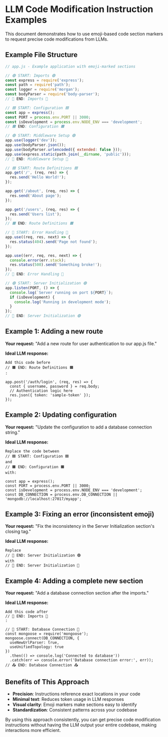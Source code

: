 # LLM Code Modification Instruction Examples

This document demonstrates how to use emoji-based code section markers to request precise code modifications from LLMs.

## Example File Structure

```javascript
// app.js - Example application with emoji-marked sections

// 🟢 START: Imports 🟢
const express = require('express');
const path = require('path');
const logger = require('morgan');
const bodyParser = require('body-parser');
// 🔴 END: Imports 🔴

// 🟦 START: Configuration 🟦
const app = express();
const PORT = process.env.PORT || 3000;
const isDevelopment = process.env.NODE_ENV === 'development';
// 🟧 END: Configuration 🟧

// 🟢 START: Middleware Setup 🟢
app.use(logger('dev'));
app.use(bodyParser.json());
app.use(bodyParser.urlencoded({ extended: false }));
app.use(express.static(path.join(__dirname, 'public')));
// 🔴 END: Middleware Setup 🔴

// 🟦 START: Route Definitions 🟦
app.get('/', (req, res) => {
  res.send('Hello World!');
});

app.get('/about', (req, res) => {
  res.send('About page');
});

app.get('/users', (req, res) => {
  res.send('Users list');
});
// 🟧 END: Route Definitions 🟧

// 🚨 START: Error Handling 🚨
app.use((req, res, next) => {
  res.status(404).send('Page not found');
});

app.use((err, req, res, next) => {
  console.error(err.stack);
  res.status(500).send('Something broke!');
});
// 🛑 END: Error Handling 🛑

// 🟢 START: Server Initialization 🟢
app.listen(PORT, () => {
  console.log(`Server running on port ${PORT}`);
  if (isDevelopment) {
    console.log('Running in development mode');
  }
});
// 🔴 END: Server Initialization 🟢
```

## Example 1: Adding a new route

**Your request:**
"Add a new route for user authentication to our app.js file."

**Ideal LLM response:**
```
Add this code before 
// 🟧 END: Route Definitions 🟧
:

app.post('/auth/login', (req, res) => {
  const { username, password } = req.body;
  // Authentication logic here
  res.json({ token: 'sample-token' });
});
```

## Example 2: Updating configuration

**Your request:**
"Update the configuration to add a database connection string."

**Ideal LLM response:**
```
Replace the code between 
// 🟦 START: Configuration 🟦 
and 
// 🟧 END: Configuration 🟧 
with:

const app = express();
const PORT = process.env.PORT || 3000;
const isDevelopment = process.env.NODE_ENV === 'development';
const DB_CONNECTION = process.env.DB_CONNECTION || 'mongodb://localhost:27017/myapp';
```

## Example 3: Fixing an error (inconsistent emoji)

**Your request:**
"Fix the inconsistency in the Server Initialization section's closing tag."

**Ideal LLM response:**
```
Replace 
// 🔴 END: Server Initialization 🟢
with
// 🔴 END: Server Initialization 🔴
```

## Example 4: Adding a complete new section

**Your request:**
"Add a database connection section after the imports."

**Ideal LLM response:**
```
Add this code after 
// 🔴 END: Imports 🔴
:

// 💾 START: Database Connection 💾
const mongoose = require('mongoose');
mongoose.connect(DB_CONNECTION, {
  useNewUrlParser: true,
  useUnifiedTopology: true
})
  .then(() => console.log('Connected to database'))
  .catch(err => console.error('Database connection error:', err));
// 📤 END: Database Connection 📤
```

## Benefits of This Approach

- **Precision**: Instructions reference exact locations in your code
- **Minimal text**: Reduces token usage in LLM responses
- **Visual clarity**: Emoji markers make sections easy to identify
- **Standardization**: Consistent patterns across your codebase

By using this approach consistently, you can get precise code modification instructions without having the LLM output your entire codebase, making interactions more efficient.
